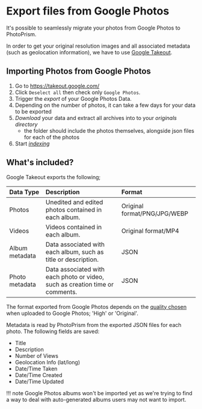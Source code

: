 # Export files from Google Photos #

It's possible to seamlessly migrate your photos from Google Photos to PhotoPrism.

In order to get your original resolution images and all associated metadata (such as geolocation information),
we have to use [Google Takeout](https://takeout.google.com/).

## Importing Photos from Google Photos

1. Go to https://takeout.google.com/
1. Click `Deselect all` then check only `Google Photos`.
1. Trigger the *export* of your Google Photos Data.
1. Depending on the number of photos, it can take a few days for your data to be exported
1. *Download* your data and extract all archives into to your *originals directory*
    - the folder should include the photos themselves, alongside json files for each of the photos
1. Start [*indexing*](../library/indexing.md)

## What's included?

Google Takeout exports the following;

| Data Type | Description | Format |
|:--|:--|:--|
|Photos|Unedited and edited photos contained in each album.|Original format/PNG/JPG/WEBP|
|Videos|Videos contained in each album.|Original format/MP4|
|Album metadata|Data associated with each album, such as title or description.|JSON|
|Photo metadata|Data associated with each photo or video, such as creation time or comments.|JSON|

The format exported from Google Photos depends on the [quality chosen](https://photos.google.com/settings)
when uploaded to Google Photos; 'High' or 'Original'.

Metadata is read by PhotoPrism from the exported JSON files for each photo.
The following fields are saved:

- Title
- Description
- Number of Views
- Geolocation Info (lat/long)
- Date/Time Taken
- Date/Time Created
- Date/Time Updated

!!! note
    Google Photos albums won't be imported yet as we're trying to find a way to deal with 
    auto-generated albums users may not want to import.

